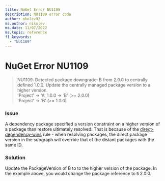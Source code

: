 ```yaml
---
title: NuGet Error NU1109
description: NU1109 error code
author: nkolev92
ms.author: nikolev
ms.date: 11/07/2022
ms.topic: reference
f1_keywords: 
  - "NU1109"
---
```


# NuGet Error NU1109

> NU1109: Detected package downgrade: B from 2.0.0 to centrally defined 1.0.0. Update the centrally managed package version to a higher version.<br/>
> 'Project' -> 'A' 1.0.0 -> 'B' (>= 2.0.0)<br/>
> 'Project' -> 'B' (>= 1.0.0)

### Issue

A dependency package specified a version constraint on a higher version of a package than restore ultimately resolved. That is because of the [direct-dependency-wins](../../concepts/dependency-resolution.md#direct-dependency-wins) rule - when resolving packages, the direct package version in the subgraph will override that of the distant packages with the same ID.

### Solution

Update the PackageVersion of B to to the higher version of the package.
In the example above, you would change the package reference to `B` 2.0.0.
